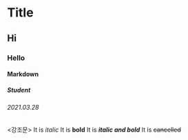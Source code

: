 # Title

## Hi

### Hello

#### Markdown

##### Student

###### 2021.03.28

<강조문>
It is *italic*
It is **bold**
It is ***italic and bold***
It is ~~cancelled~~
